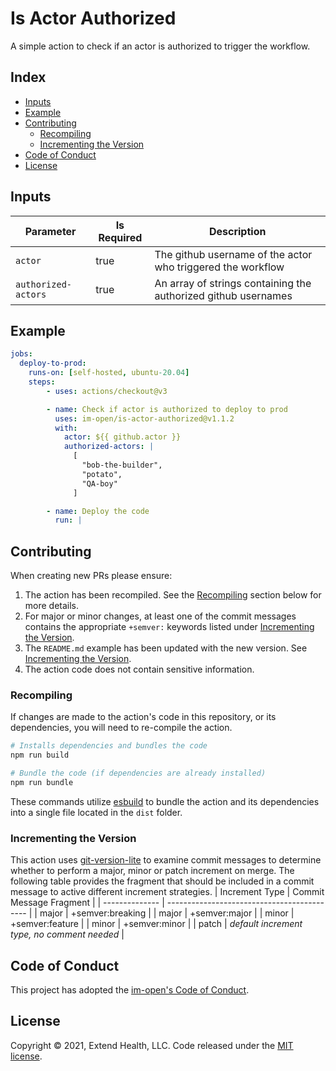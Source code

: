 # Is Actor Authorized

A simple action to check if an actor is authorized to trigger the workflow.

## Index

- [Inputs](#inputs)
- [Example](#example)
- [Contributing](#contributing)
  - [Recompiling](#recompiling)
  - [Incrementing the Version](#incrementing-the-version)
- [Code of Conduct](#code-of-conduct)
- [License](#license)

## Inputs
| Parameter           | Is Required | Description                                                    |
| ------------------- | ----------- | -------------------------------------------------------------- |
| `actor `            | true        | The github username of the actor who triggered the workflow    |
| `authorized-actors` | true        | An array of strings containing the authorized github usernames |


## Example

```yml
jobs:
  deploy-to-prod:
    runs-on: [self-hosted, ubuntu-20.04]
    steps:
        - uses: actions/checkout@v3

        - name: Check if actor is authorized to deploy to prod
          uses: im-open/is-actor-authorized@v1.1.2
          with:
            actor: ${{ github.actor }}
            authorized-actors: |
              [
                "bob-the-builder",
                "potato",
                "QA-boy"
              ]

        - name: Deploy the code
          run: |
```

## Contributing

When creating new PRs please ensure:
1. The action has been recompiled.  See the [Recompiling](#recompiling) section below for more details.
2. For major or minor changes, at least one of the commit messages contains the appropriate `+semver:` keywords listed under [Incrementing the Version](#incrementing-the-version).
3. The `README.md` example has been updated with the new version.  See [Incrementing the Version](#incrementing-the-version).
4. The action code does not contain sensitive information.

### Recompiling

If changes are made to the action's code in this repository, or its dependencies, you will need to re-compile the action.

```sh
# Installs dependencies and bundles the code
npm run build

# Bundle the code (if dependencies are already installed)
npm run bundle
```

These commands utilize [esbuild](https://esbuild.github.io/getting-started/#bundling-for-node) to bundle the action and
its dependencies into a single file located in the `dist` folder.

### Incrementing the Version

This action uses [git-version-lite] to examine commit messages to determine whether to perform a major, minor or patch increment on merge.  The following table provides the fragment that should be included in a commit message to active different increment strategies.
| Increment Type | Commit Message Fragment                     |
| -------------- | ------------------------------------------- |
| major          | +semver:breaking                            |
| major          | +semver:major                               |
| minor          | +semver:feature                             |
| minor          | +semver:minor                               |
| patch          | *default increment type, no comment needed* |

## Code of Conduct

This project has adopted the [im-open's Code of Conduct](https://github.com/im-open/.github/blob/master/CODE_OF_CONDUCT.md).

## License

Copyright &copy; 2021, Extend Health, LLC. Code released under the [MIT license](LICENSE).

[git-version-lite]: https://github.com/im-open/git-version-lite